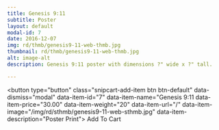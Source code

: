 ```yaml
---
title: Genesis 9:11
subtitle: Poster
layout: default
modal-id: 7
date: 2016-12-07
img: rd/thmb/genesis9-11-web-thmb.jpg
thumbnail: rd/thmb/genesis9-11-web-thmb.jpg
alt: image-alt
description: Genesis 9:11 poster with dimensions ?" wide x ?" tall.

---
```



<button
    type="button"
    class="snipcart-add-item btn btn-default"
    data-dismiss="modal"
    data-item-id="7"
    data-item-name="Genesis 9:11
    data-item-price="30.00"
    data-item-weight="20"
    data-item-url="/"
    data-item-image="/img/rd/sthmb/genesis9-11-web-sthmb.jpg"
    data-item-description="Poster Print">
        Add To Cart
</button>
